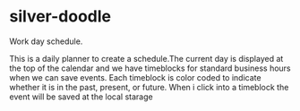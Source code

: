 # silver-doodle
Work day schedule.

This is  a daily planner to create a schedule.The current day is displayed at the top of the calendar and we have timeblocks for standard business hours when we can save events. Each timeblock is color coded to indicate whether it is in the past, present, or future. When i click into a timeblock the event will be saved at the local starage
